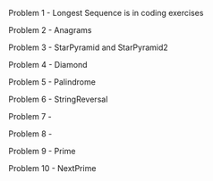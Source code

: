 Problem 1 - Longest Sequence is in coding exercises

Problem 2 - Anagrams

Problem 3 - StarPyramid and StarPyramid2

Problem 4 - Diamond

Problem 5 - Palindrome

Problem 6 - StringReversal

Problem 7 -

Problem 8 -

Problem 9 - Prime

Problem 10 - NextPrime
